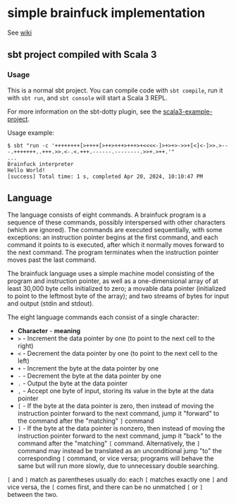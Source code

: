 # simple brainfuck implementation
See [wiki](https://en.wikipedia.org/wiki/Brainfuck)

## sbt project compiled with Scala 3
### Usage
This is a normal sbt project. You can compile code with `sbt compile`, run it with `sbt run`, and `sbt console` will start a Scala 3 REPL.

For more information on the sbt-dotty plugin, see the
[scala3-example-project](https://github.com/scala/scala3-example-project/blob/main/README.md).

Usage example:
```shell
$ sbt "run -c '++++++++[>++++[>++>+++>+++>+<<<<-]>+>+>->>+[<]<-]>>.>---.+++++++..+++.>>.<-.<.+++.------.--------.>>+.>++.'"
...
Brainfuck interpreter
Hello World!
[success] Total time: 1 s, completed Apr 20, 2024, 10:10:47 PM
```

## Language
The language consists of eight commands.
A brainfuck program is a sequence of these commands,
possibly interspersed with other characters (which are ignored).
The commands are executed sequentially, with some exceptions:
an instruction pointer begins at the first command, and each command it points to is executed,
after which it normally moves forward to the next command.
The program terminates when the instruction pointer moves past the last command.

The brainfuck language uses a simple machine model consisting of the program and instruction pointer,
as well as a one-dimensional array of at least 30,000 byte cells initialized to zero;
a movable data pointer (initialized to point to the leftmost byte of the array);
and two streams of bytes for input and output (stdin and stdout).

The eight language commands each consist of a single character:

* **Character** - **meaning**
* <code>&gt;</code> - Increment the data pointer by one
  (to point to the next cell to the right)
* <code>&lt;</code> - Decrement the data pointer by one
  (to point to the next cell to the left)
* <code>+</code> - Increment the byte at the data pointer by one
* <code>-</code> - Decrement the byte at the data pointer by one
* <code>.</code> - Output the byte at the data pointer
* <code>,</code> - Accept one byte of input, storing its value in the byte at the data pointer
* <code>[</code> - If the byte at the data pointer is zero,
  then instead of moving the instruction pointer forward to the next command,
  jump it "forward" to the command after the "matching" <code>]</code> command
* <code>]</code> - If the byte at the data pointer is nonzero,
  then instead of moving the instruction pointer forward to the next command,
  jump it "back" to the command after the "matching" <code>[</code> command.
  Alternatively, the <code>]</code> command may instead be translated as
  an unconditional jump "to" the corresponding <code>[</code> command, or vice versa;
  programs will behave the same but will run more slowly, due to unnecessary double searching.

<code>[</code> and <code>]</code> match as parentheses usually do:
each <code>[</code> matches exactly one <code>]</code> and vice versa,
the <code>[</code> comes first,
and there can be no unmatched <code>[</code> or <code>]</code> between the two.
